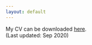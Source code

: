 ```yaml
---
layout: default
---
```


My CV can be downloaded [here](/files/cv_web.pdf).  
(Last updated: Sep 2020)
